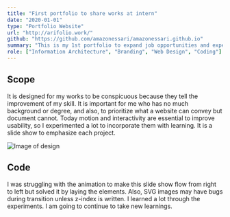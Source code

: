 ```yaml
---
title: "First portfolio to share works at intern"
date: "2020-01-01"
type: "Portfolio Website"
url: "http://arifolio.work/"
github: "https://github.com/amazonessari/amazonessari.github.io"
summary: "This is my 1st portfolio to expand job opportunities and experiment animation with JavaScript.  Built by the static site generating framework HUGO."
role: ["Information Architecture", "Branding", "Web Design", "Coding"]
---
```


## Scope

It is designed for my works to be conspicuous because they tell the improvement of my skill. It is important for me who has no much background or degree, and also, to prioritize what a website can convey but document cannot.
Today motion and interactivity are essential to improve usability, so I experimented a lot to incorporate them with learning. It is a slide show to emphasize each project.

![Image of design](/arifolio1/1.png)


## Code

I was struggling with the animation to make this slide show flow from right to left but solved it by laying the elements. Also, SVG images may have bugs during transition unless z-index is written. I learned a lot through the experiments. I am going to continue to take new learnings.